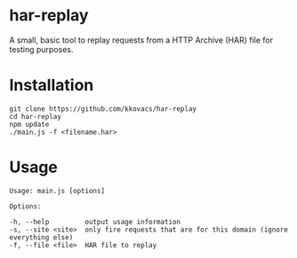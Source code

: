 har-replay
==========

A small, basic tool to replay requests from a HTTP Archive (HAR) file for testing purposes.

Installation
============

	git clone https://github.com/kkovacs/har-replay
	cd har-replay
	npm update
	./main.js -f <filename.har>

Usage
=====

	Usage: main.js [options]

	Options:

	-h, --help         output usage information
	-s, --site <site>  only fire requests that are for this domain (ignore everything else)
	-f, --file <file>  HAR file to replay

